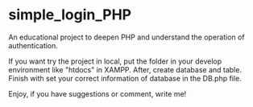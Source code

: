 # simple_login_PHP
An educational project to deepen PHP and understand the operation of authentication.

If you want try the project in local, put the folder in your develop environment like "htdocs" in XAMPP.
After, create database and table.
Finish with set your correct information of database in the DB.php file.

Enjoy, if you have suggestions or comment, write me!

